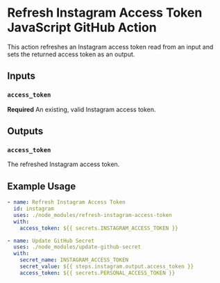 # Refresh Instagram Access Token JavaScript GitHub Action

This action refreshes an Instagram access token read from an input and sets the
returned access token as an output.

## Inputs

### `access_token`

**Required** An existing, valid Instagram access token.

## Outputs

### `access_token`

The refreshed Instagram access token.

## Example Usage

```yml
- name: Refresh Instagram Access Token
  id: instagram
  uses: ./node_modules/refresh-instagram-access-token
  with:
    access_token: ${{ secrets.INSTAGRAM_ACCESS_TOKEN }}

- name: Update GitHub Secret
  uses: ./node_modules/update-github-secret
  with:
    secret_name: INSTAGRAM_ACCESS_TOKEN
    secret_value: ${{ steps.instagram.output.access_token }}
    access_token: ${{ secrets.PERSONAL_ACCESS_TOKEN }}
```
